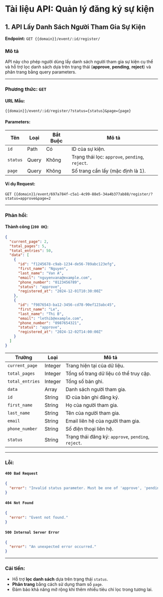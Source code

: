 # Tài liệu API: Quản lý đăng ký sự kiện

## 1. API Lấy Danh Sách Người Tham Gia Sự Kiện

**Endpoint:** `GET {{domain}}/event/:id/register/`

### Mô tả

API này cho phép người dùng lấy danh sách người tham gia sự kiện cụ thể và hỗ trợ lọc danh sách dựa trên trạng thái (**approve**, **pending**, **reject**) và phân trang bằng query parameters.

---

### Phương thức: `GET`

#### URL Mẫu:
```
{{domain}}/event/:id/register/?status={status}&page={page}
```

#### Parameters:

| Tên         | Loại     | Bắt Buộc | Mô tả                                                        |
|-------------|----------|----------|-------------------------------------------------------------|
| `id`        | Path     | Có       | ID của sự kiện.                                             |
| `status`    | Query    | Không    | Trạng thái lọc: `approve`, `pending`, `reject`.             |
| `page`      | Query    | Không    | Số trang cần lấy (mặc định là 1).                           |

#### Ví dụ Request:
```
GET {{domain}}/event/697a784f-c5a1-4c99-88e5-34a4b377ab88/register/?status=approve&page=2
```

---

### Phản hồi:

#### Thành công (`200 OK`):

```json
{
  "current_page": 2,
  "total_pages": 5,
  "total_entries": 50,
  "data": [
    {
      "id": "f1245678-c9ab-1234-de56-789abc123efg",
      "first_name": "Nguyen",
      "last_name": "Van A",
      "email": "nguyenvana@example.com",
      "phone_number": "0123456789",
      "status": "approve",
      "registered_at": "2024-12-01T10:30:00Z"
    },
    {
      "id": "f9876543-ba12-3456-cd78-90ef123abc45",
      "first_name": "Le",
      "last_name": "Thi B",
      "email": "lethib@example.com",
      "phone_number": "0987654321",
      "status": "approve",
      "registered_at": "2024-12-02T14:00:00Z"
    }
  ]
}
```

| Trường           | Loại         | Mô tả                                         |
|-------------------|--------------|----------------------------------------------|
| `current_page`    | Integer      | Trang hiện tại của dữ liệu.                  |
| `total_pages`     | Integer      | Tổng số trang dữ liệu có thể truy cập.       |
| `total_entries`   | Integer      | Tổng số bản ghi.                             |
| `data`            | Array        | Danh sách người tham gia.                    |
| `id`              | String       | ID của bản ghi đăng ký.                      |
| `first_name`      | String       | Họ của người tham gia.                       |
| `last_name`       | String       | Tên của người tham gia.                      |
| `email`           | String       | Email liên hệ của người tham gia.            |
| `phone_number`    | String       | Số điện thoại liên hệ.                       |
| `status`          | String       | Trạng thái đăng ký: `approve`, `pending`, `reject`. |
---

### Lỗi:

#### `400 Bad Request`
```json
{
  "error": "Invalid status parameter. Must be one of 'approve', 'pending', or 'reject'."
}
```

#### `404 Not Found`
```json
{
  "error": "Event not found."
}
```

#### `500 Internal Server Error`
```json
{
  "error": "An unexpected error occurred."
}
```

---

### Cải tiến:

- Hỗ trợ **lọc danh sách** dựa trên trạng thái `status`.
- **Phân trang** bằng cách sử dụng tham số `page`.
- Đảm bảo khả năng mở rộng khi thêm nhiều tiêu chí lọc trong tương lai.
